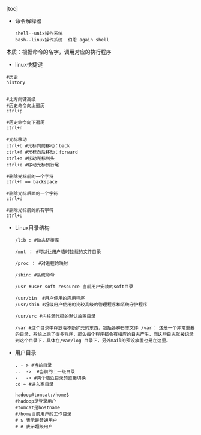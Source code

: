 [toc]



* 命令解释器

  ```shell
  shell--unix操作系统
  bash--linux操作系统  伯恩 again shell
  ```

本质：根据命令的名字，调用对应的执行程序




* linux快捷键

```shell
#历史
history


#比方向键高级
#历史命令向上遍历
ctrl+p

#历史命令向下遍历
ctrl+n

#光标移动
ctrl+b #光标向前移动：back
ctrl+f #光标向后移动：forward
ctrl+a #移动光标到头
ctrl+e #移动光标到行尾

#删除光标前的一个字符
ctrl+h == backspace

#删除光标后面的一个字符
ctrl+d  

#删除光标前的所有字符
ctrl+u

```



* Linux目录结构

  ```shell
  /lib : #动态链接库
  
  /mnt ： #可以让用户临时挂载的文件目录
  
  /proc ： #对进程的映射
  
  /sbin: #系统命令
  
  /usr #user soft resource 当前用户安装的soft目录
  
  /usr/bin  #用户使用的应用程序
  /usr/sbin #超级用户使用的比较高级的管理程序和系统守护程序
  
  /usr/src #内核源代码的默认放置目录
  
  /var #这个目录中存放着不断扩充的东西，包括各种日志文件 /var： 这是一个非常重要的目录，系统上跑了很多程序，那么每个程序都会有相应的日志产生，而这些日志就被记录到这个目录下，具体在/var/log 目录下，另外mail的预设放置也是在这里。
  ```

* 用户目录

  ```shell
  . - > #当前目录
  ..  ->  #当前的上一级目录
  -   -> #两个临近目录的直接切换
  cd ~ #进入家目录
  
  hadoop@tomcat:/home$
  #hadoop是登录用户
  #tomcat是hostname
  #/home当前用户的工作目录
  # $ 表示是普通用户
  # # 表示超级用户
  
  ```

  